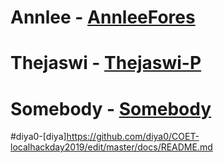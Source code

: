 # Annlee - [AnnleeFores](https://github.com/AnnleeFores)
# Thejaswi - [Thejaswi-P](https://github.com/Thejaswi-P)
# Somebody - [Somebody](www.somebody.com)
#diya0-[diya]https://github.com/diya0/COET-localhackday2019/edit/master/docs/README.md
